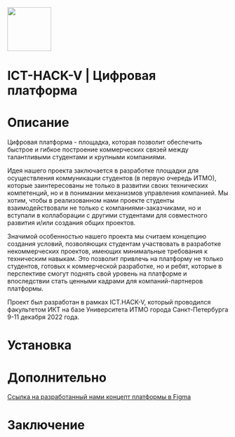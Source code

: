 <img src='https://user-images.githubusercontent.com/63160594/206896024-d4534f42-85a5-4555-92c6-8321f91d55d9.png' width='100'>



# ICT-HACK-V | Цифровая платформа

# Описание

Цифровая платформа - площадка, которая позволит обеспечить быстрое и гибкое построение коммерческих связей между талантливыми студентами и крупными компаниями.

Идея нашего проекта заключается в разработке площадки для осуществления коммуникации студентов (в первую очередь ИТМО), которые заинтересованы не только в развитии своих технических компетенций, но и в понимании механизмов управления компанией. Мы хотим, чтобы в реализованном нами проекте студенты взаимодействовали не только с компаниями-заказчиками, но и вступали в коллаборации с другими студентами для совместного развития и/или создания общих проектов. 

Значимой особенностью нашего проекта мы считаем концепцию создания условий, позволяющих студентам участвовать в разработке некоммерческих проектов, имеющих минимальные требования к техническим навыкам. Это позволит привлечь на платформу не только студентов, готовых к коммерческой разработке, но и ребят, которые в перспективе смогут поднять свой уровень на платформе и впоследствии стать ценными кадрами для компаний-партнеров платформы.

Проект был разработан в рамках ICT.HACK-V, который проводился факультетом ИКТ на базе Университета ИТМО города Санкт-Петербурга 9-11 декабря 2022 года.




# Установка



# Дополнительно

[Ссылка на разработанный нами концепт платформы в Figma](https://www.figma.com/file/jGSuQvwiHX4dSR6ez00nHU/%D1%81%D0%B2%D0%B5%D0%BA%D0%BB%D0%BE "Наслаждайтесь!")



# Заключение
